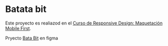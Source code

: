 # Batata bit

Este proyecto es realiazod en el [Curso de Responsive Design: Maquetación Mobile First](https://platzi.com/clases/mobile-first).

Pryecto [Bata Bit](https://www.figma.com/file/sMmlQaZldfDcLERYYWe6h4/Bata-Bit?node-id=83%3A132) en figma
